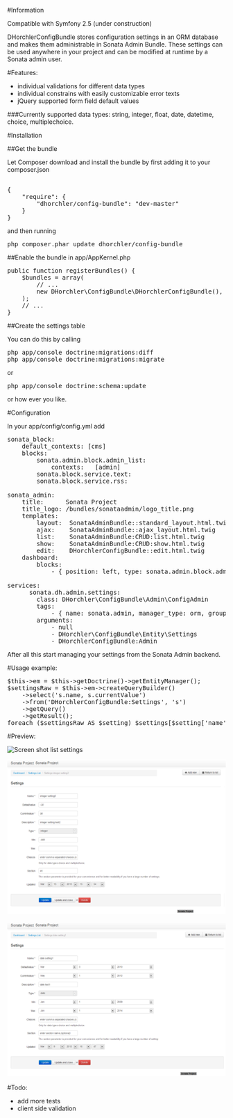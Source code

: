 #Information

Compatible with Symfony 2.5 (under construction)

DHorchlerConfigBundle stores configuration settings in an ORM database and makes them administrable in Sonata Admin Bundle.
These settings can be used anywhere in your project and can be modified at runtime by a Sonata admin user.

#Features:
- individual validations for different data types
- individual constrains with easily customizable error texts
- jQuery supported form field default values

###Currently supported data types:
string, integer, float, date, datetime, choice, multiplechoice.

#Installation


##Get the bundle

Let Composer download and install the bundle by first adding it to your composer.json
<pre>

{
    "require": {
        "dhorchler/config-bundle": "dev-master"
    }
}
</pre>
and then running

<pre>php composer.phar update dhorchler/config-bundle</pre>


##Enable the bundle
in app/AppKernel.php
<pre>
public function registerBundles() {
    $bundles = array(
        // ...
        new DHorchler\ConfigBundle\DHorchlerConfigBundle(),
    );
    // ...
}
</pre>
##Create the settings table

You can do this by calling
<pre>
php app/console doctrine:migrations:diff
php app/console doctrine:migrations:migrate
</pre>
or
<pre>
php app/console doctrine:schema:update
</pre>
or how ever you like.

#Configuration

In your app/config/config.yml add
<pre>
sonata_block:
    default_contexts: [cms]
    blocks:
        sonata.admin.block.admin_list:
            contexts:   [admin]
        sonata.block.service.text:
        sonata.block.service.rss:

sonata_admin:
    title:      Sonata Project
    title_logo: /bundles/sonataadmin/logo_title.png
    templates:
        layout:  SonataAdminBundle::standard_layout.html.twig
        ajax:    SonataAdminBundle::ajax_layout.html.twig
        list:    SonataAdminBundle:CRUD:list.html.twig
        show:    SonataAdminBundle:CRUD:show.html.twig
        edit:    DHorchlerConfigBundle::edit.html.twig
    dashboard:
        blocks:
            - { position: left, type: sonata.admin.block.admin_list }
            
services:
      sonata.dh.admin.settings:
        class: DHorchler\ConfigBundle\Admin\ConfigAdmin
        tags:
            - { name: sonata.admin, manager_type: orm, group: 'settings', label: Settings }
        arguments:
            - null
            - DHorchler\ConfigBundle\Entity\Settings
            - DHorchlerConfigBundle:Admin
</pre>


After all this start managing your settings from the Sonata Admin backend.


#Usage example:
<pre>
$this->em = $this->getDoctrine()->getEntityManager();
$settingsRaw = $this->em->createQueryBuilder()
    ->select('s.name, s.currentValue')
    ->from('DHorchlerConfigBundle:Settings', 's')
    ->getQuery()
    ->getResult();
foreach ($settingsRaw AS $setting) $settings[$setting['name']] = $setting['currentValue']
</pre>

#Preview:

![Screen shot list settings](https://raw.github.com/DHorchler/ConfigBundle/master/srceen_shot_list_settings.png)

![Screen shot edit integer settings](https://github.com/DHorchler/ConfigBundle/blob/master/srceen_shot_edit_integer_setting.png)

![Screen shot edit date settings](https://github.com/DHorchler/ConfigBundle/blob/master/srceen_shot_edit_date_setting.png)

#Todo:
- add more tests
- client side validation

